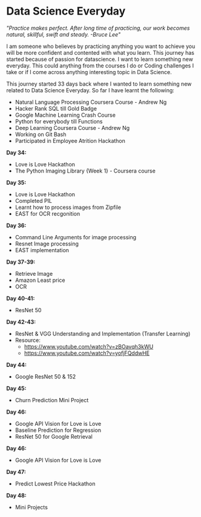 # Data Science Everyday

*"Practice makes perfect. After long time of practicing, our work becomes natural, skillful, swift and steady. -Bruce Lee"*

I am someone who believes by practicing anything you want to achieve you will be more confident and contented with what you learn. This journey has started because of passion for datascience. I want to learn something new everyday. This could anything from the courses I do or Coding challenges I take or if I come across anything interesting topic in Data Science.

This journey started 33 days back where I wanted to learn something new related to Data Science Everyday. So far I have learnt the following:

- Natural Language Processing Coursera Course - Andrew Ng
- Hacker Rank SQL till Gold Badge
- Google Machine Learning Crash Course
- Python for everybody till Functions
- Deep Learning Coursera Course - Andrew Ng
- Working on Git Bash
- Participated in Employee Atrition Hackathon

__Day 34:__

- Love is Love Hackathon
- The Python Imaging Library {Week 1} - Coursera course

__Day 35:__

- Love is Love Hackathon
- Completed PIL
- Learnt how to process images from Zipfile
- EAST for OCR recgonition

__Day 36:__

- Command Line Arguments for image processing
- Resnet Image processing
- EAST implementation

__Day 37-39:__
- Retrieve Image
- Amazon Least price
- OCR

__Day 40-41:__
- ResNet 50

__Day 42-43:__
- ResNet & VGG Understanding and Implementation (Transfer Learning)
- Resource: 
	- https://www.youtube.com/watch?v=zBOavqh3kWU
	- https://www.youtube.com/watch?v=yofjFQddwHE

__Day 44:__
- Google ResNet 50 & 152

__Day 45:__
- Churn Prediction Mini Project

__Day 46:__
- Google API Vision for Love is Love
- Baseline Prediction for Regression
- ResNet 50 for Google Retrieval

__Day 46:__
- Google API Vision for Love is Love

__Day 47:__
- Predict Lowest Price Hackathon

__Day 48:__
- Mini Projects